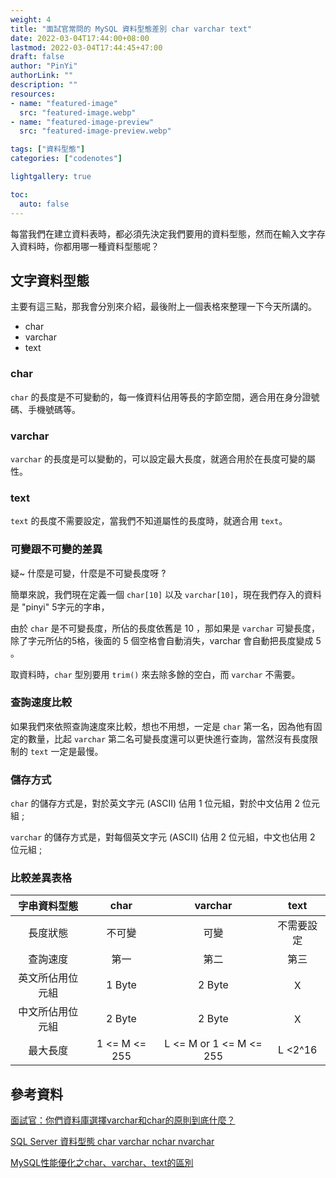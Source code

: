 ```yaml
---
weight: 4
title: "面試官常問的 MySQL 資料型態差別 char varchar text"
date: 2022-03-04T17:44:00+08:00
lastmod: 2022-03-04T17:44:45+47:00
draft: false
author: "PinYi"
authorLink: ""
description: ""
resources:
- name: "featured-image"
  src: "featured-image.webp"
- name: "featured-image-preview"
  src: "featured-image-preview.webp"

tags: ["資料型態"]
categories: ["codenotes"]

lightgallery: true

toc:
  auto: false
---
```


每當我們在建立資料表時，都必須先決定我們要用的資料型態，然而在輸入文字存入資料時，你都用哪一種資料型態呢？

## 文字資料型態

主要有這三點，那我會分別來介紹，最後附上一個表格來整理一下今天所講的。

* char
* varchar
* text

### char 

```char``` 的長度是不可變動的，每一條資料佔用等長的字節空間，適合用在身分證號碼、手機號碼等。

### varchar

```varchar``` 的長度是可以變動的，可以設定最大長度，就適合用於在長度可變的屬性。

### text

```text``` 的長度不需要設定，當我們不知道屬性的長度時，就適合用 ```text```。

### 可變跟不可變的差異

疑~ 什麼是可變，什麼是不可變長度呀 ?

簡單來說，我們現在定義一個 ```char[10]``` 以及 ```varchar[10]```，現在我們存入的資料是 "pinyi" 5字元的字串，

由於 ```char``` 是不可變長度，所佔的長度依舊是 10 ，那如果是 ```varchar``` 可變長度，除了字元所佔的5格，後面的 5 個空格會自動消失，varchar 會自動把長度變成 5 。

取資料時，```char``` 型別要用 ```trim()``` 來去除多餘的空白，而 ```varchar``` 不需要。 


### 查詢速度比較

如果我們來依照查詢速度來比較，想也不用想，一定是 ```char``` 第一名，因為他有固定的數量，比起 ```varchar``` 第二名可變長度還可以更快進行查詢，當然沒有長度限制的 ```text``` 一定是最慢。

### 儲存方式

```char``` 的儲存方式是，對於英文字元 (ASCII) 佔用 1 位元組，對於中文佔用 2 位元組 ; 

```varchar``` 的儲存方式是，對每個英文字元 (ASCII) 佔用 2 位元組，中文也佔用 2 位元組 ; 


### 比較差異表格

| 字串資料型態 | char | varchar | text | 
| :---: | :---: | :---: | :---: |
| 長度狀態 | 不可變 | 可變 | 不需要設定 | 
| 查詢速度 | 第一 | 第二 | 第三 |
| 英文所佔用位元組 | 1 Byte | 2 Byte | Ｘ  |
| 中文所佔用位元組 | 2 Byte | 2 Byte | Ｘ |
| 最大長度 | 1 <= M <= 255 | L <= M or 1 <= M <= 255 | L <2^16 |



## 參考資料

[面試官：你們資料庫選擇varchar和char的原則到底什麼？](https://kknews.cc/code/ey26lgy.html)

[SQL Server 資料型態 char varchar nchar nvarchar](https://ithelp.ithome.com.tw/articles/10213922)

[MySQL性能優化之char、varchar、text的區別](https://www.twblogs.net/a/5c126982bd9eee5e40bb4de6)